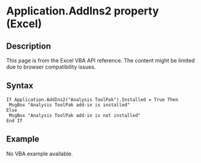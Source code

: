 # Application.AddIns2 property (Excel)

## Description
This page is from the Excel VBA API reference. The content might be limited due to browser compatibility issues.

## Syntax
```vba
If Application.AddIns2("Analysis ToolPak").Installed = True Then 
 MsgBox "Analysis ToolPak add-in is installed" 
Else 
 MsgBox "Analysis ToolPak add-in is not installed" 
End If
```

## Example
No VBA example available.
